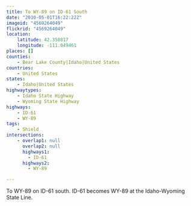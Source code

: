 ```yaml
---
title: To WY-89 on ID-61 South
date: "2010-05-01T16:22:22Z"
imageid: "4569264049"
flickrid: "4569264049"
location:
    latitude: 42.358017
    longitude: -111.049461
places: []
counties:
    - Bear Lake County|Idaho|United States
countries:
    - United States
states:
    - Idaho|United States
highwaytypes:
    - Idaho State Highway
    - Wyoming State Highway
highways:
    - ID-61
    - WY-89
tags:
    - Shield
intersections:
    - overlap1: null
      overlap2: null
      highways1:
        - ID-61
      highways2:
        - WY-89

---
```

To WY-89 on ID-61 south.  ID-61 becomes WY-89 at the Idaho-Wyoming State Line.